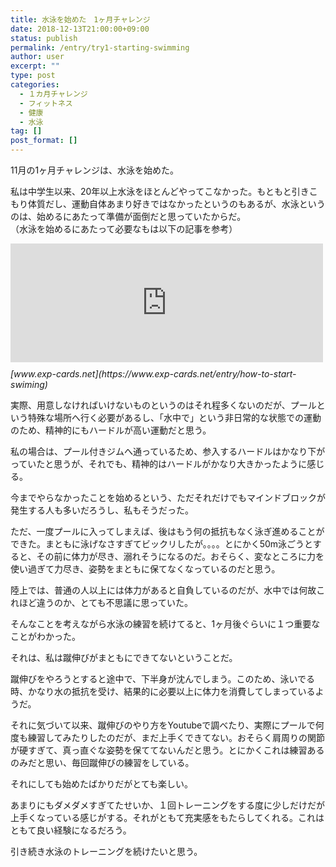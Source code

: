 ```yaml
---
title: 水泳を始めた　1ヶ月チャレンジ
date: 2018-12-13T21:00:00+09:00
status: publish
permalink: /entry/try1-starting-swimming
author: user
excerpt: ""
type: post
categories:
  - １カ月チャレンジ
  - フィットネス
  - 健康
  - 水泳
tag: []
post_format: []
---
```


11月の1ヶ月チャレンジは、水泳を始めた。

私は中学生以来、20年以上水泳をほとんどやってこなかった。もともと引きこもり体質だし、運動自体あまり好きではなかったというのもあるが、水泳というのは、始めるにあたって準備が面倒だと思っていたからだ。  
（水泳を始めるにあたって必要なもは以下の記事を参考）

<iframe class="embed-card embed-blogcard" frameborder="0" scrolling="no" src="https://hatenablog-parts.com/embed?url=https%3A%2F%2Fwww.exp-cards.net%2Fentry%2Fhow-to-start-swiming" style="display: block; width: 100%; height: 190px; max-width: 500px; margin: 10px 0px;" title="水泳の始め方 - 経験値カード"></iframe><cite class="hatena-citation">[www.exp-cards.net](https://www.exp-cards.net/entry/how-to-start-swiming)</cite>

実際、用意しなければいけないものというのはそれ程多くないのだが、プールという特殊な場所へ行く必要があるし、「水中で」という非日常的な状態での運動のため、精神的にもハードルが高い運動だと思う。

私の場合は、プール付きジムへ通っているため、参入するハードルはかなり下がっていたと思うが、それでも、精神的はハードルがかなり大きかったように感じる。

今までやらなかったことを始めるという、ただそれだけでもマインドブロックが発生する人も多いだろうし、私もそうだった。

ただ、一度プールに入ってしまえば、後はもう何の抵抗もなく泳ぎ進めることができた。まともに泳げなさすぎてビックリしたが。。。。とにかく50m泳ごうとすると、その前に体力が尽き、溺れそうになるのだ。おそらく、変なところに力を使い過ぎて力尽き、姿勢をまともに保てなくなっているのだと思う。

陸上では、普通の人以上には体力があると自負しているのだが、水中では何故これほど違うのか、とても不思議に思っていた。

そんなことを考えながら水泳の練習を続けてると、1ヶ月後ぐらいに１つ重要なことがわかった。

それは、私は蹴伸びがまともにできてないということだ。

蹴伸びをやろうとすると途中で、下半身が沈んでしまう。このため、泳いでる時、かなり水の抵抗を受け、結果的に必要以上に体力を消費してしまっているようだ。

それに気づいて以来、蹴伸びのやり方をYoutubeで調べたり、実際にプールで何度も練習してみたりしたのだが、まだ上手くできてない。おそらく肩周りの関節が硬すぎて、真っ直ぐな姿勢を保ててないんだと思う。とにかくこれは練習あるのみだと思い、毎回蹴伸びの練習をしている。

それにしても始めたばかりだがとても楽しい。

あまりにもダメダメすぎてたせいか、１回トレーニングをする度に少しだけだが上手くなっている感じがする。それがともて充実感をもたらしてくれる。これはともて良い経験になるだろう。

引き続き水泳のトレーニングを続けたいと思う。
